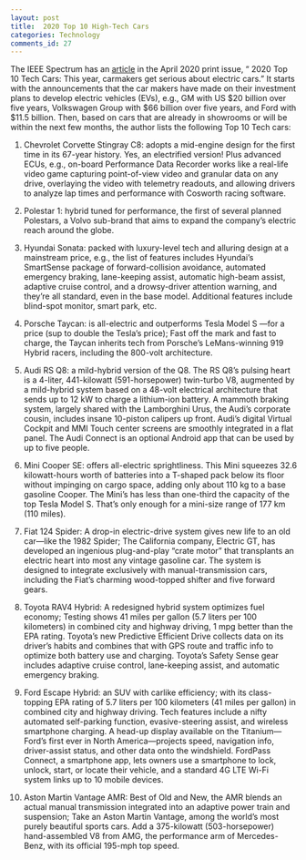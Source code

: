 ```yaml
---
layout: post
title:  2020 Top 10 High-Tech Cars
categories: Technology
comments_id: 27
---
```



The IEEE Spectrum has an [article](https://spectrum.ieee.org/transportation/advanced-cars/2020-top-10-high-tech-cars?utm_source=carsthatthink&utm_medium=email&utm_campaign=carsthatthink-04-08-20&mkt_tok=eyJpIjoiTXpKaE1XVTFOekZrTUdNMyIsInQiOiJ2enJOamdhT01ZVE9uWjM5TitSeG95UG1uTWNJVW9PQllUblVQMkd3OXFcL241T1RQNjhJS3RxTHRSalpxVlNGeUpaYys0K1o3WW51XC9EeTU3MFdvcnhYT21uTWlWQmwrZXJxdzlMaUpNbW1VMG9lakRtSjlVa3dsdFVcL2hoWjBxUCJ9) in the April 2020 print issue, “ 2020 Top 10 Tech Cars: This year, carmakers get serious about electric cars.”  It starts with the announcements that the car makers have made on their investment plans to develop electric vehicles (EVs), e.g., GM with US $20 billion over five years, Volkswagen Group with $66 billion over five years, and Ford with $11.5 billion. Then, based on cars that are already in showrooms or will be within the next few months, the author lists the following Top 10 Tech cars:

1)	Chevrolet Corvette Stingray C8: adopts a mid-engine design for the first time in its 67-year history.  Yes, an electrified version! Plus advanced ECUs, e.g., on-board Performance Data Recorder works like a real-life video game capturing point-of-view video and granular data on any drive, overlaying the video with telemetry readouts, and allowing drivers to analyze lap times and performance with Cosworth racing software.

2)	Polestar 1: hybrid tuned for performance, the first of several planned Polestars, a Volvo sub-brand that aims to expand the company’s electric reach around the globe.

3)	Hyundai Sonata: packed with luxury-level tech and alluring design at a mainstream price, e.g.,  the list of features includes Hyundai’s SmartSense package of forward-collision avoidance, automated emergency braking, lane-keeping assist, automatic high-beam assist, adaptive cruise control, and a drowsy-driver attention warning, and they’re all standard, even in the base model. Additional features include blind-spot monitor, smart park, etc.

4)	Porsche Taycan: is all-electric and outperforms Tesla Model S —for a price (sup to double the Tesla’s price); Fast off the mark and fast to charge, the Taycan inherits tech from Porsche’s LeMans-winning 919 Hybrid racers, including the 800-volt architecture.

5)	Audi RS Q8: a mild-hybrid version of the Q8. The RS Q8’s pulsing heart is a 4-liter, 441-kilowatt (591-horsepower) twin-turbo V8, augmented by a mild-hybrid system based on a 48-volt electrical architecture that sends up to 12 kW to charge a lithium-ion battery. A mammoth braking system, largely shared with the Lamborghini Urus, the Audi’s corporate cousin, includes insane 10-piston calipers up front. Audi’s digital Virtual Cockpit and MMI Touch center screens are smoothly integrated in a flat panel. The Audi Connect is an optional Android app that can be used by up to five people.

6)	Mini Cooper SE: offers all-electric sprightliness. This Mini squeezes 32.6 kilowatt-hours worth of batteries into a T-shaped pack below its floor without impinging on cargo space, adding only about 110 kg to a base gasoline Cooper. The Mini’s has less than one-third the capacity of the top Tesla Model S. That’s only enough for a mini-size range of 177 km (110 miles).

7)	Fiat 124 Spider: A drop-in electric-drive system gives new life to an old car—like the 1982 Spider; The California company, Electric GT,  has developed an ingenious plug-and-play “crate motor” that transplants an electric heart into most any vintage gasoline car. The system is designed to integrate exclusively with manual-transmission cars, including the Fiat’s charming wood-topped shifter and five forward gears.

8)	Toyota RAV4 Hybrid: A redesigned hybrid system optimizes fuel economy; Testing shows 41 miles per gallon (5.7 liters per 100 kilometers) in combined city and highway driving, 1 mpg better than the EPA rating. Toyota’s new Predictive Efficient Drive collects data on its driver’s habits and combines that with GPS route and traffic info to optimize both battery use and charging. Toyota’s Safety Sense gear includes adaptive cruise control, lane-keeping assist, and automatic emergency braking.

9)	Ford Escape Hybrid: an SUV with carlike efficiency; with its class-topping EPA rating of 5.7 liters per 100 kilometers (41 miles per gallon) in combined city and highway driving. Tech features include a nifty automated self-parking function, evasive-steering assist, and wireless smartphone charging. A head-up display available on the Titanium—Ford’s first ever in North America—projects speed, navigation info, driver-assist status, and other data onto the windshield. FordPass Connect, a smartphone app, lets owners use a smartphone to lock, unlock, start, or locate their vehicle, and a standard 4G LTE Wi-Fi system links up to 10 mobile devices.

10)	Aston Martin Vantage AMR: Best of Old and New, the AMR blends an actual manual transmission integrated into an adaptive power train and suspension; Take an Aston Martin Vantage, among the world’s most purely beautiful sports cars. Add a 375-kilowatt (503-horsepower) hand-assembled V8 from AMG, the performance arm of Mercedes-Benz, with its official 195-mph top speed.
